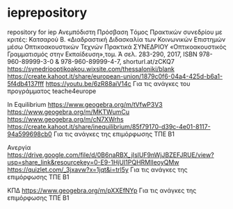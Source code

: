 # ieprepository
repository for iep 
Ανεμπόδιστη Πρόσβαση 
Tόμος Πρακτικών συνεδρίου με κριτές: Κατσαρού Β. «Διαδραστική Διδασκαλία των Κοινωνικών Επιστημών μέσω Οπτικοακουστικών Τεχνών Πρακτικά ΣΥΝΕΔΡΙΟΥ «Οπτικοακουστικός Γραμματισμός στην Εκπαίδευση»,τομ. Ά σελ. 283-290, 2017,  ISBN 978-960-89999-3-0 & 978-960-89999-4-7, 
shorturl.at/zCKQ7
https://synedriooptikoakou.wixsite.com/thessaloniki/blank
https://create.kahoot.it/share/european-union/1879c0f6-04a4-425d-b6a1-5f4db4137fff
https://youtu.be/6zR88aiV14c
Για τις ανάγκες του προγράμματος teache4europe 

In Equilibrium 
https://www.geogebra.org/m/tVfwP3V3
https://www.geogebra.org/m/MKTWumCu
https://www.geogebra.org/m/cN7XWrhs
https://create.kahoot.it/share/inequilibrium/85f79170-d39c-4e01-8117-94a599698cb0
Για τις ανάγκες της επιμόρφωσης ΤΠΕ Β1

Ανεργία 
https://drive.google.com/file/d/0B6naRBX_jIslUF9nWjJBZEFJRUE/view?usp=share_link&resourcekey=0-E9-1HjUI1PQHRMlIeoyQMw
https://quizlet.com/_3jxavw?x=1jqt&i=trl5y
Για τις ανάγκες της επιμόρφωσης ΤΠΕ Β1

ΚΠΔ 
https://www.geogebra.org/m/pXXEfNYp
Για τις ανάγκες της επιμόρφωσης ΤΠΕ Β1
